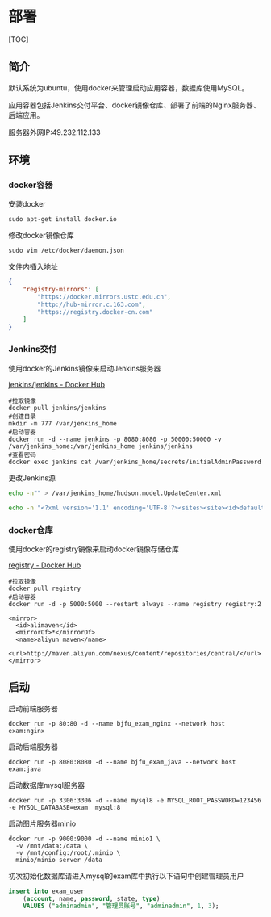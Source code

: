 # 部署

[TOC]

## 简介

默认系统为ubuntu，使用docker来管理启动应用容器，数据库使用MySQL。

应用容器包括Jenkins交付平台、docker镜像仓库、部署了前端的Nginx服务器、后端应用。

服务器外网IP:49.232.112.133

## 环境

### docker容器

安装docker

```shell
sudo apt-get install docker.io
```

修改docker镜像仓库

```shell
sudo vim /etc/docker/daemon.json
```

文件内插入地址

```json
{
    "registry-mirrors": [
    	"https://docker.mirrors.ustc.edu.cn",
        "http://hub-mirror.c.163.com",
        "https://registry.docker-cn.com"
    ]
}
```

### Jenkins交付

使用docker的Jenkins镜像来启动Jenkins服务器

[jenkins/jenkins - Docker Hub](https://hub.docker.com/r/jenkins/jenkins)

```shell
#拉取镜像
docker pull jenkins/jenkins
#创建目录
mkdir -m 777 /var/jenkins_home
#启动容器
docker run -d --name jenkins -p 8080:8080 -p 50000:50000 -v /var/jenkins_home:/var/jenkins_home jenkins/jenkins 
#查看密码
docker exec jenkins cat /var/jenkins_home/secrets/initialAdminPassword
```

更改Jenkins源

```bash
echo -n"" > /var/jenkins_home/hudson.model.UpdateCenter.xml

echo -n "<?xml version='1.1' encoding='UTF-8'?><sites><site><id>default</id><url>https://mirrors.tuna.tsinghua.edu.cn/jenkins/updates/update-center.json</url></site></sites>" > /var/jenkins_home/hudson.model.UpdateCenter.xml
```

### docker仓库

使用docker的registry镜像来启动docker镜像存储仓库

[registry - Docker Hub](https://hub.docker.com/_/registry)

```shell
#拉取镜像
docker pull registry
#启动容器
docker run -d -p 5000:5000 --restart always --name registry registry:2
```

```
<mirror>
  <id>alimaven</id>
  <mirrorOf>*</mirrorOf>
  <name>aliyun maven</name>
  <url>http://maven.aliyun.com/nexus/content/repositories/central/</url>
</mirror>
```

## 启动

启动前端服务器

```shell
docker run -p 80:80 -d --name bjfu_exam_nginx --network host exam:nginx
```

启动后端服务器

```shell
docker run -p 8080:8080 -d --name bjfu_exam_java --network host exam:java
```

启动数据库mysql服务器

```shell
docker run -p 3306:3306 -d --name mysql8 -e MYSQL_ROOT_PASSWORD=123456 -e MYSQL_DATABASE=exam  mysql:8
```

启动图片服务器minio

```shell
docker run -p 9000:9000 -d --name minio1 \
  -v /mnt/data:/data \
  -v /mnt/config:/root/.minio \
  minio/minio server /data
```

初次初始化数据库请进入mysql的exam库中执行以下语句中创建管理员用户

```sql
insert into exam_user
    (account, name, password, state, type)
    VALUES ("adminadmin", "管理员账号", "adminadmin", 1, 3);
```
